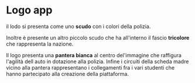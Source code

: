 # Logo app 
il lodo si presenta come uno **scudo** con i colori della polizia.

Inoltre è presente un altro piccolo scudo che ha all'interno il fascio **tricolore** che rappresenta la nazione.

Il logo presenta una **pantera bianca** al centro del'immagine che raffigura l'agilità dell auto in dotazione alla polizia.
Infine i circuiti della scheda madre vicino alla pantera rappresentano i collegamenti fra i vari studenti che hanno partecipato alla creazione della piattaforma.
